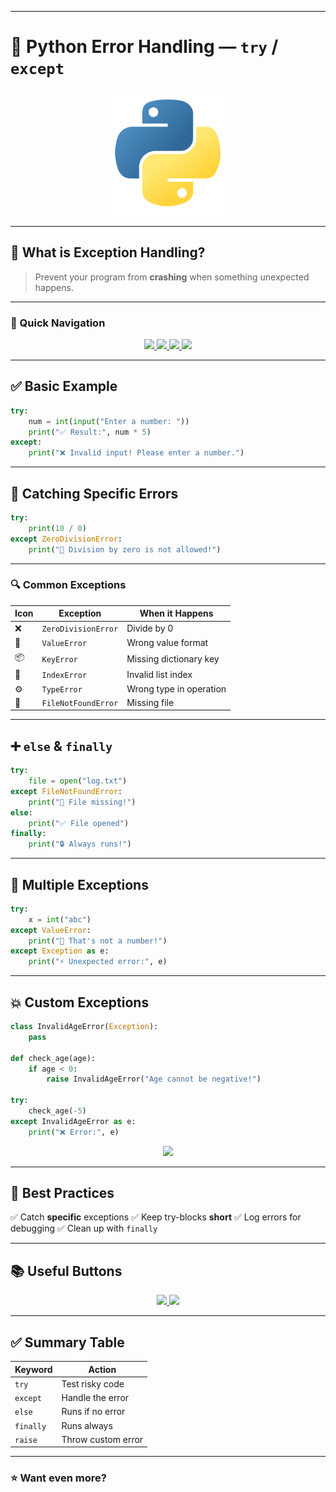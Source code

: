 
---

# 🐍 Python Error Handling — `try` / `except`

<p align="center">
  <img src="https://raw.githubusercontent.com/github/explore/main/topics/python/python.png" width="200">
</p>

---

## 🔹 What is Exception Handling?

> Prevent your program from **crashing** when something unexpected happens.

---

### 🚀 Quick Navigation

<p align="center">
<a href="#-basic-example">
  <img src="https://img.shields.io/badge/Basic-Examples-blue?style=for-the-badge">
</a>
<a href="#-catching-specific-errors">
  <img src="https://img.shields.io/badge/Specific-Errors-purple?style=for-the-badge">
</a>
<a href="#-custom-exceptions">
  <img src="https://img.shields.io/badge/Custom-Exceptions-red?style=for-the-badge">
</a>
<a href="#-best-practices">
  <img src="https://img.shields.io/badge/Best-Practices-green?style=for-the-badge">
</a>
</p>

---

## ✅ Basic Example

```python
try:
    num = int(input("Enter a number: "))
    print("✅ Result:", num * 5)
except:
    print("❌ Invalid input! Please enter a number.")
```

---

## 🎯 Catching Specific Errors

```python
try:
    print(10 / 0)
except ZeroDivisionError:
    print("🚫 Division by zero is not allowed!")
```

---

### 🔍 Common Exceptions

| Icon | Exception           | When it Happens         |
| ---- | ------------------- | ----------------------- |
| ❌    | `ZeroDivisionError` | Divide by 0             |
| 🔢   | `ValueError`        | Wrong value format      |
| 📦   | `KeyError`          | Missing dictionary key  |
| 📏   | `IndexError`        | Invalid list index      |
| ⚙️   | `TypeError`         | Wrong type in operation |
| 📂   | `FileNotFoundError` | Missing file            |

---

## ➕ `else` & `finally`

```python
try:
    file = open("log.txt")
except FileNotFoundError:
    print("📂 File missing!")
else:
    print("✅ File opened")
finally:
    print("🔒 Always runs!")
```

---

## 🧱 Multiple Exceptions

```python
try:
    x = int("abc")
except ValueError:
    print("📛 That's not a number!")
except Exception as e:
    print("⚡ Unexpected error:", e)
```

---

## 💥 Custom Exceptions

```python
class InvalidAgeError(Exception):
    pass

def check_age(age):
    if age < 0:
        raise InvalidAgeError("Age cannot be negative!")

try:
    check_age(-5)
except InvalidAgeError as e:
    print("❌ Error:", e)
```

<p align="center">
  <img src="https://media.giphy.com/media/26FLdmIp6wJr91JAI/giphy.gif" width="250">
</p>

---

## 🧠 Best Practices

✅ Catch **specific** exceptions
✅ Keep try-blocks **short**
✅ Log errors for debugging
✅ Clean up with `finally`

---

## 📚 Useful Buttons

<p align="center">
<a href="https://docs.python.org/3/tutorial/errors.html">
  <img src="https://img.shields.io/badge/Python%20Docs-Exceptions-blue?style=for-the-badge&logo=python">
</a>
<a href="https://realpython.com/python-exceptions/">
  <img src="https://img.shields.io/badge/Real%20Python-Guide-success?style=for-the-badge">
</a>
</p>

---

## ✅ Summary Table

| Keyword   | Action             |
| --------- | ------------------ |
| `try`     | Test risky code    |
| `except`  | Handle the error   |
| `else`    | Runs if no error   |
| `finally` | Runs always        |
| `raise`   | Throw custom error |

---

### ⭐ Want even more?


